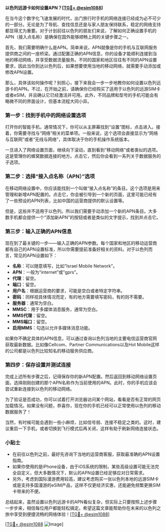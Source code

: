 **以色列远游卡如何设置APN？[[TG💪+ @esim1088](https://t.me/s/esim1088)]**

在当今这个数字化飞速发展的时代，出门旅行时手机的网络连接已经成为必不可少的一部分。无论是为了导航、查找信息还是与家人朋友保持联系，稳定的网络支持都显得尤为重要。对于计划前往以色列的朋友们来说，了解如何正确设置手机的APN（接入点名称）是确保在国外能够顺畅上网的关键步骤之一。

首先，我们需要明确什么是APN。简单来说，APN就像是你的手机与互联网服务提供商之间的一座桥梁。通过配置正确的APN信息，你的设备才能顺利连接到当地的移动网络，并享受数据流量服务。不同的国家和地区往往有不同的APN设置要求，因此当你到达以色列后，如果想要使用当地的移动网络，就需要手动添加或修改APN设置。

那么，具体该如何操作呢？别担心，接下来我会一步一步地教你如何设置以色列远游卡的APN。不过，在开始之前，请确保你已经购买了适用于以色列的远游SIM卡或者eSIM，并且确认它已经激活并可用。此外，不同品牌和型号的手机可能会有略微不同的界面设计，但基本流程大同小异。

### 第一步：找到手机中的网络设置选项

打开你的智能手机，通常情况下，你可以从主屏幕找到“设置”图标，点击进入。接着，你需要寻找与“网络”相关的菜单项。一般来说，这个选项会直接显示为“网络与互联网”或者“无线与网络”，具体取决于你的手机操作系统版本。

一旦进入了网络设置页面，继续向下滚动，直到看到“移动网络”或者类似的选项。这是管理你的蜂窝数据连接的地方。点击它，然后你会看到一系列关于数据服务的子选项。

### 第二步：选择“接入点名称（APN）”选项

在移动网络设置中，你应该能找到一个叫做“接入点名称”的条目。这个选项是用来管理和新增APN配置的。点击它，你会被引导到一个新的页面，这里可能已经有了一些预设的APN列表，比如中国的运营商提供的默认设置等。

但是，这些并不适用于以色列。所以我们需要手动添加一个新的APN条目。大多数手机都会提供一个“添加新APN”的按钮或者是类似的文字提示，找到并点击它。

### 第三步：输入正确的APN信息

现在到了最关键的一步——输入正确的APN参数。每个国家和地区的移动运营商都有自己的APN设置标准，所以你需要提前准备好相关的资料。对于以色列而言，常见的APN设置如下：

- **名称**：可以随意填写，比如“Israel Mobile Network”。
- **APN**：一般为“internet”或“gprs”。
- **代理**：留空。
- **端口**：留空。
- **用户名**：根据运营商的要求，可能是空白或者特定字符串。
- **密码**：同样视具体情况而定，有的地方需要填写密码，有的则不需要。
- **服务器**：通常为空白。
- **MMSC**：用于多媒体消息服务，通常为空白。
- **MMS代理**：留空。
- **MMS端口**：留空。
- **启用MMS**：勾选以允许多媒体消息功能。

如果你不确定具体的APN信息，可以通过查询以色列当地的主要电信运营商官网获取最新数据。比如像Cellcom、Partner Communications以及Hot Mobile这样的公司都是以色列比较知名的移动服务供应商。

### 第四步：保存设置并测试连接

完成上述所有步骤之后，记得保存你的新APN配置。然后返回到移动网络设置页面，选择刚刚创建的那个APN名称作为当前使用的APN。此时，你的手机应该会尝试重新连接到以色列的移动网络。

为了验证是否成功，你可以试着打开浏览器访问某个网站，看看是否有正常的网页加载情况。如果没有问题，恭喜你，现在你的手机已经可以正常使用以色列的移动数据服务了！

当然，有时候可能会遇到一些小麻烦，比如信号弱、连接不稳定之类的。这时，建议重启一下手机，或者切换到飞行模式后再关闭，这样有助于刷新网络连接状态。

### 小贴士

- 在前往以色列之前，最好先咨询下当地的运营商客服，获取最准确的APN设置指南。
- 如果你使用的是iPhone设备，由于iOS系统的限制，某些高级设置可能无法完全自定义，但大多数情况下，默认的APN设置已经足够应对日常需求。
- 另外，考虑到国际漫游费用较高，建议考虑购买一张以色列本地的远游SIM卡或是支持多国漫游的eSIM产品，这样不仅更经济实惠，还能避免频繁更换SIM卡带来的不便。

总结起来，虽然设置以色列远游卡的APN看似复杂，但实际上只要按照上述步骤一步步来，相信每位用户都能轻松搞定。希望这篇文章能帮助你在未来的以色列之旅中享受到便捷流畅的网络体验！[[TG💪+ @esim1088](https://t.me/s/esim1088)]

[[TG💪+ @esim1088](https://t.me/s/esim1088) ![Image](https://i.postimg.cc/4NQfJmqS/Snipaste-2025-05-13-00-14-12.png)]